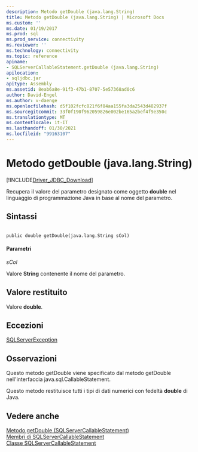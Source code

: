 ```yaml
---
description: Metodo getDouble (java.lang.String)
title: Metodo getDouble (java.lang.String) | Microsoft Docs
ms.custom: ''
ms.date: 01/19/2017
ms.prod: sql
ms.prod_service: connectivity
ms.reviewer: ''
ms.technology: connectivity
ms.topic: reference
apiname:
- SQLServerCallableStatement.getDouble (java.lang.String)
apilocation:
- sqljdbc.jar
apitype: Assembly
ms.assetid: 8eab6a8e-91f3-47b1-8707-5e57368ad0c6
author: David-Engel
ms.author: v-daenge
ms.openlocfilehash: d5f102fcfc821f6f84aa155fa3da2543d482937f
ms.sourcegitcommit: 33f0f190f962059826e002be165a2bef4f9e350c
ms.translationtype: MT
ms.contentlocale: it-IT
ms.lasthandoff: 01/30/2021
ms.locfileid: "99163107"
---
```

# <a name="getdouble-method-javalangstring"></a>Metodo getDouble (java.lang.String)
[!INCLUDE[Driver_JDBC_Download](../../../includes/driver_jdbc_download.md)]

  Recupera il valore del parametro designato come oggetto **double** nel linguaggio di programmazione Java in base al nome del parametro.  
  
## <a name="syntax"></a>Sintassi  
  
```  
  
public double getDouble(java.lang.String sCol)  
```  
  
#### <a name="parameters"></a>Parametri  
 *sCol*  
  
 Valore **String** contenente il nome del parametro.  
  
## <a name="return-value"></a>Valore restituito  
 Valore **double**.  
  
## <a name="exceptions"></a>Eccezioni  
 [SQLServerException](../../../connect/jdbc/reference/sqlserverexception-class.md)  
  
## <a name="remarks"></a>Osservazioni  
 Questo metodo getDouble viene specificato dal metodo getDouble nell'interfaccia java.sql.CallableStatement.  
  
 Questo metodo restituisce tutti i tipi di dati numerici con fedeltà **double** di Java.  
  
## <a name="see-also"></a>Vedere anche  
 [Metodo getDouble &#40;SQLServerCallableStatement&#41;](../../../connect/jdbc/reference/getdouble-method-sqlservercallablestatement.md)   
 [Membri di SQLServerCallableStatement](../../../connect/jdbc/reference/sqlservercallablestatement-members.md)   
 [Classe SQLServerCallableStatement](../../../connect/jdbc/reference/sqlservercallablestatement-class.md)  
  
  
